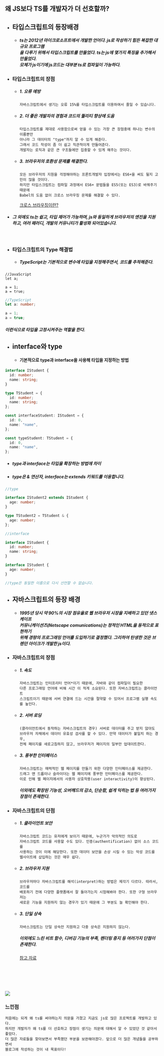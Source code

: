 ## 왜 JS보다 TS를 개발자가 더 선호할까?

- ## 타입스크립트의 등장배경

  - ##### ts는 2012년 마이크로소프트에서 개발한 언어다. js로 작성하기 힘든 복잡한 대규모 프로그램<br>을 다루기 위해서 타입스크립트를 만들었다. ts는 js에 몇가지 특징을 추가해서 만들었다. <br>모체가 js이기에 js코드는 대부분 ts로 컴파일이 가능하다.

- ### 타입스크립트의 장점

  - ##### 1. 오류 예방

        자바스크립트에서 생기는 오류 15%를 타입스크립트를 이용하여서 줄일 수 있습니다.

  - ##### 2. 더 좋은 개발자의 경험과 코드의 퀄리티 향상에 도움

        타입스크립트를 제대로 사용함으로써 얻을 수 있는 가장 큰 장점중에 하나는 변수의 이름뿐만
        아니라 그 데이터의 "type"까지 알 수 있게 해준다.
        그래서 코드 작성이 좀 더 쉽고 직관적이게 만들어준다.
        개발자는 로직과 같은 큰 구조들에만 집중할 수 있게 해주는 것이다.

  - ##### 3. 브라우저의 호환성 문제를 해결한다.

        모든 브라우저의 지원을 걱정해야하는 프론트개발자 입장에서는 ES6+을 써도 될지 고민이 많을 것이다.
        하지만 타입스크립트는 컴파일 과정에서 ES6+ 문법들을 ES5(또는 ES3)로 바꿔주기 때문에
        Babel의 도움 없이 크로스 브라우징 문제를 해결할 수 있다.

    [크로스 브라우징이란?](https://velog.io/@93jm/Cross-Browsing%ED%81%AC%EB%A1%9C%EC%8A%A4-%EB%B8%8C%EB%9D%BC%EC%9A%B0%EC%A7%95)

- ##### 그 외에도 ts는 쉽고, 타입 제어가 가능하며, js와 동일하게 브라우저의 엔진을 지원하고, 여러 패러디, 개발의 커뮤니티가 활성화 되어있습니다.

<br>

- ### 타입스크립트의 Type 해결법

  - ##### TypeScript는 기본적으로 변수에 타입을 지정해주면서, 코드를 추적해준다.

```Js
//JavaScript
let a;

a = 1;
a = true;
```

```ts
//TypeScript
let a: number;

a = 1;
a = true;
```

##### 이런식으로 타입을 고정시켜주는 역할을 한다.

- ## interface와 type

  - #### 기본적으로 type과 interface을 사용해 타입을 지정하는 방법

```ts
interface IStudent {
  id: number;
  name: string;
}

type TStudent = {
  id: number;
  name: string;
};

const interfaceStudent: IStudent = {
  id: 0,
  name: "name",
};

const typeStudent: TStudent = {
  id: 0,
  name: "name",
};
```

- ##### type과 interface는 타입을 확장하는 방법에 차이
- ##### type은 & 연산자, interface는 extends 키워드를 이용합니다.

```ts
//type

interface IStudent2 extends IStudent {
  age: number;
}

type TStudent2 = TStudent & {
  age: number;
};

//interface

interface IStudent {
  id: number;
  name: string;
}

interface IStudent {
  age: number;
}

//type은 동일한 이름으로 다시 선언할 수 없습니다.
```

- ## 자바스크립트의 등장 배경

  - ##### 1995년 당시 약 90%의 시장 점유율로 웹 브라우저 시장을 지배하고 있던 넷스케이프<br>커뮤니케이션즈(Netscape comunications)는 정적인 HTML을 동적으로 표현하기 <br>위해 경량의 프로그래밍 언어를 도입하기로 결정했다. 그리하여 탄생한 것은 브렌던 아이크가 개발한 js이다.

- ### 자바스크립트의 장점

  - ##### 1. 속도

        자바스크립트는 인터프리터 언어*이기 때문에, 자바와 같이 컴파일이 필요한
        다른 프로그래밍 언어에 비해 시간 이 적게 소요된다. 또한 자바스크립트는 클라이언트
        스크립트이기 때문에 서버 연결에 드는 시간을 절약할 수 있어서 프로그램 실행 속도를 높인다.

  - ##### 2. 서버 로딩

        (클라이언트에서 동작하는 자바스크립트의 경우) 서버로 데이터를 주고 받지 않아도
        브라우저 자체에서 데이터 유효성 검사를 할 수 있다. 만약 데이터가 불일치 하는 경우,
        전체 페이지를 새로고침하지 않고, 브라우저가 페이지의 일부만 업데이트한다.

  - ##### 3. 풍부한 인터페이스

        자바스크립트는 매력적인 웹 페이지를 만들기 위한 다양한 인터페이스를 제공한다.
        드래그 앤 드롭이나 슬라이더는 웹 페이지에 풍부한 인터페이스를 제공한다.
        이로 인해 웹 페이지에서의 사용자 상호작용(user interactivity)이 향상된다.

    ##### 이외에도 확장된 기능성, 오버헤드의 감소, 단순함, 쉽게 익히는 법 등 여러가지 장점이 존재한다.

- ### 자바스크립트의 단점

  - ##### 1. 클라이언트 보안

        자바스크립트 코드는 유저에게 보이기 때문에, 누군가가 악의적인 의도로
        자바스크립트 코드를 사용할 수도 있다. 인증(authentification) 없이 소스 코드를
        사용하는 것이 이에 해당한다. 또한 데이터 보안을 손상 시킬 수 있는 악성 코드를
        웹사이트에 삽입하는 것은 매우 쉽다.

  - ##### 2. 브라우저 지원

        브라우저마다 자바스크립트를 해석(interpret)하는 방법은 제각기 다르다. 따라서, 코드를
        배포하기 전에 다양한 플랫폼에서 잘 돌아가는지 시험해봐야 한다. 또한 구형 브라우저는
        새로운 기능을 지원하지 않는 경우가 있기 때문에 그 부분도 늘 확인해야 한다.

  - ##### 3. 단일 상속

        자바스크립트는 단일 상속만 지원하고 다중 상속은 지원하지 않는다.

    ##### 이외에도 느린 비트 함수, 디버깅 기능의 부족, 렌더링 중지 등 여러가지 단점이 존재한다.

    [참고 자료](https://velog.io/@nittre/Pros-and-Cons-of-JavaScript-%EC%9E%90%EB%B0%94%EC%8A%A4%ED%81%AC%EB%A6%BD%ED%8A%B8%EC%9D%98-%EC%9E%A5%EB%8B%A8%EC%A0%90)

<br>
<br>
<br>
<br>
<br>
<img src="./image/이미지1-개발자-네트워킹-및-역량-강화-돕는-국내외-커뮤니티-각광.jpeg">

### 느낀점

    처음에는 되게 왜 ts를 써야하는지 의문을 가졌고 지금도 js로 많은 프로젝트를 개발하고 있다.
    하지만 개발자가 왜 ts를 더 선호하고 장점이 생기는 의문에 대해서 알 수 있었던 것 같아서 좋았다.
    더 많은 자료들을 찾아보면서 부족했던 부분을 보완해야겠다. 앞으로 더 많은 개념들을 공부하면서
    블로그에 작성하는 것이 내 목표이다!
